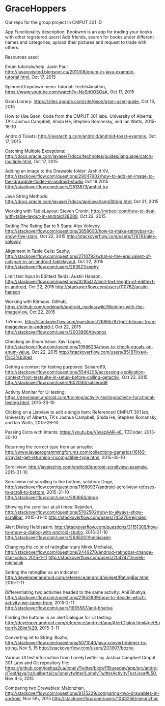 # GraceHoppers
Our repo for the group project in CMPUT 301 :D

App Functionality description:
Bookwrm is an app for trading your books with other registered users! Add friends, search for books under different names and categories, upload their pictures and request to trade with others. 

Resources used:

Enum tutorials/help:
Javin Paul, http://javarevisited.blogspot.ca/2011/08/enum-in-java-example-tutorial.html, Oct 17, 2015

Spinner/Dropdown menu Tutorial:
TechIn4mation, https://www.youtube.com/watch?v=NoSri0OSOaA, Oct 17, 2015

Gson Library:
https://sites.google.com/site/gson/gson-user-guide, Oct 16, 2015

How to Use Gson:
Code from the CMPUT 301 labs. University of Alberta: TA's Joshua Campbell, Shida He, Stephen Romansky, and Ian Watts, 2015-16-10

Android Toasts:
http://javatechig.com/android/android-toast-example, Oct 17, 2015

Catching Multiple Exceptions:
http://docs.oracle.com/javase/7/docs/technotes/guides/language/catch-multiple.html, Oct 17, 2015

Adding an image to the Drawable folder:
Arshid KV, http://stackoverflow.com/questions/29047902/how-to-add-an-image-to-the-drawable-folder-in-android-studio Oct 19 2015
http://stackoverflow.com/users/2513873/arshid-kv

Java String Methods:
http://docs.oracle.com/javase/7/docs/api/java/lang/String.html Oct 21, 2015

Working with TableLayout:
Steven Cronin, http://mrbool.com/how-to-deal-with-table-layout-in-android/28008, Oct 22, 2015

Setting The Rating Bar to 5 Stars:
Alex Volovoy, http://stackoverflow.com/questions/3858600/how-to-make-ratingbar-to-show-five-stars, Oct 22, 2015
http://stackoverflow.com/users/176761/alex-volovoy

Alignment in Table Cells:
Sephy, http://stackoverflow.com/questions/2710793/what-is-the-equivalent-of-colspan-in-an-android-tablelayout, Oct 22, 2015
http://stackoverflow.com/users/263521/sephy

Limit text input in Edittext fields:
Austin Hanson, http://stackoverflow.com/questions/3285412/limit-text-length-of-edittext-in-android, Oct 22, 2015
http://stackoverflow.com/users/110762/austin-hanson

Working with Bitmaps:
GitHub, https://github.com/codepath/android_guides/wiki/Working-with-the-ImageView, Oct 22, 2015

ToYonos, http://stackoverflow.com/questions/26865787/get-bitmap-from-imageview-in-android-l, Oct 22, 2015
http://stackoverflow.com/users/2003986/toyonos

Checking an Enum Value:
Xavi Lopez, http://stackoverflow.com/questions/19586234/how-to-check-equals-on-enum-value, Oct 22, 2015
http://stackoverflow.com/users/851811/xavi-l%c3%b3pez

Getting a context for testing purposes:
Salsero69, http://stackoverflow.com/questions/5544205/accessing-application-context-from-testsuite-in-setup-before-calling-getactivi, Oct 23, 2015
http://stackoverflow.com/users/602030/salsero69

Activity Moniter for UI testing:
https://developer.android.com/training/activity-testing/activity-functional-testing.html, 2015-23-10

Clicking on a Listview to edit a single item:
Referenced CMPUT 301 lab, University of Alberta, TA's Joshua Campbell, Shida He, Stephen Romansky, and Ian Watts, 2015-28-10

Passing Extra with Intents:
https://youtu.be/ViwazAAR-vE, TZCoder, 2015-30-10

Returning the correct type from an arraylist
http://www.javaprogrammingforums.com/collections-generics/16169-arraylist-get-returning-incompatible-type.html, 2015-30-10

Scrollview:
http://javatechig.com/android/android-scrollview-example, 2015-31-10

Scrollview not scrolling to the bottom, solution:
Doge, http://stackoverflow.com/questions/11660937/android-scrollview-refuses-to-scroll-to-bottom, 2015-31-10
http://stackoverflow.com/users/280664/doge

Showing the scrollbar at all times:
Rejinderi, http://stackoverflow.com/questions/5702502/how-to-always-show-scrollbar, 2015-31-10
http://stackoverflow.com/users/745270/rejinderi

Alert Dialog
Heloisasim, http://stackoverflow.com/questions/31151306/how-to-show-a-dialog-with-android-studio, 2015-31-10
http://stackoverflow.com/users/2646261/heloisasim

Changing the color of ratingBar stars
Mirek Michalak, http://stackoverflow.com/questions/2446270/android-ratingbar-change-star-colors,2015-1-11
http://stackoverflow.com/users/2047471/mirek-michalak

Setting the ratingBar as an indicator:
http://developer.android.com/reference/android/widget/RatingBar.html, 2015-1-11

Differentiating two activities headed to the same activity:
Anil Bhatiya, http://stackoverflow.com/questions/21953839/how-to-decide-which-activity-we-came-from, 2015-2-11
http://stackoverflow.com/users/1965587/anil-bhatiya

Finding the buttons in an alertDialogue for UI testing:
http://developer.android.com/reference/android/app/AlertDialog.html#getButton%28int%29, 2015-3-11

Converting int to String:
Bozho, http://stackoverflow.com/questions/5071040/java-convert-integer-to-string, Nov 5, 15
http://stackoverflow.com/users/203907/bozho

Various UI test information from LonelyTwitter by Joshua Campbell
Cmput 301 Labs and Git repository file: https://github.com/joshua2ua/lonelyTwitter/blob/f15tuesday/app/src/androidTest/java/ca/ualberta/cs/lonelytwitter/LonelyTwitterActivityTest.java#L50, Nov 4-5, 2015

Comparing two Drawables:
Majonzhan, http://stackoverflow.com/questions/9125229/comparing-two-drawables-in-android, Nov 5th, 2015
http://stackoverflow.com/users/1043256/mejonzhan

